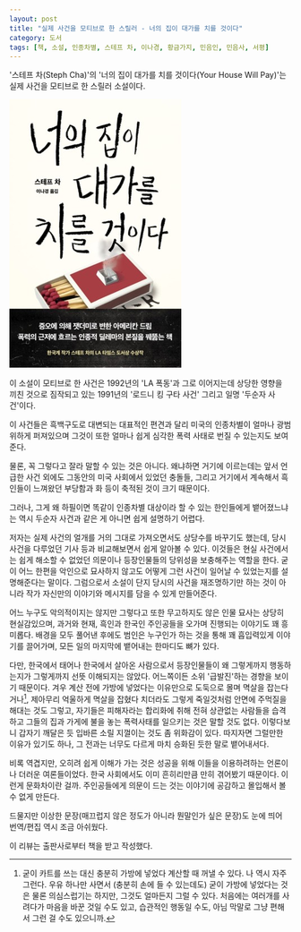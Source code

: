 ```yaml
---
layout: post
title: "실제 사건을 모티브로 한 스릴러 - 너의 집이 대가를 치를 것이다"
category: 도서
tags: [책, 소설, 인종차별, 스테프 차, 이나경, 황금가지, 민음인, 민음사, 서평]
---
```


'스테프 차(Steph Cha)'의
'너의 집이 대가를 치를 것이다(Your House Will Pay)'는
실제 사건을 모티브로 한 스릴러 소설이다.

![표지](/images/book/your-house-will-pay-book-h480.jpg)

이 소설이 모티브로 한 사건은 1992년의 'LA 폭동'과
그로 이어지는데 상당한 영향을 끼친 것으로 짐작되고 있는
1991년의 '로드니 킹 구타 사건' 그리고 일명 '두순자 사건'이다.

이 사건들은 흑백구도로 대변되는 대표적인 편견과 달리
미국의 인종차별이 얼마나 광범위하게 퍼져있으며
그것이 또한 얼마나 쉽게 심각한 폭력 사태로 번질 수 있는지도 보여준다.

물론, 꼭 그렇다고 잘라 말할 수 있는 것은 아니다.
왜냐하면 거기에 이르는데는 앞서 언급한 사건 외에도 그동안의 미국 사회에서 있었던 충돌들,
그리고 거기에서 계속해서 흑인들이 느껴왔던 부당함과 화 등이 축적된 것이 크기 때문이다.

그러나, 그게 왜 하필이면 똑같이 인종차별 대상이라 할 수 있는 한인들에게 뱉어졌느냐는
역시 두순자 사건과 같은 게 아니면 쉽게 설명하기 어렵다.

저자는 실제 사건의 얼개를 거의 그대로 가져오면서도 상당수를 바꾸기도 했는데,
당시 사건을 다루었던 기사 등과 비교해보면서 쉽게 알아볼 수 있다.
이것들은 현실 사건에서는 쉽게 해소할 수 없었던 의문이나 등장인물들의 당위성을 보충해주는 역할을 한다.
굳이 어느 한편을 악인으로 묘사하지 않고도
어떻게 그런 사건이 일어날 수 있었는지를 설명해준다는 말이다.
그럼으로서 소설이 단지 당시의 사건을 재조명하기만 하는 것이 아니라
작가 자신만의 이야기와 메시지를 담을 수 있게 만들어준다.

어느 누구도 악의적이지는 않지만 그렇다고 또한 무고하지도 않은 인물 묘사는 상당히 현실감있으며,
과거와 현재, 흑인과 한국인 주인공들을 오가며 진행되는 이야기도 꽤 흥미롭다.
배경을 모두 풀어낸 후에도 범인은 누구인가 하는 것을 통해 꽤 흡입력있게 이야기를 끌어가며,
모든 일의 마지막에 뱉어내는 한마디도 뼈가 있다.

다만, 한국에서 태어나 한국에서 살아온 사람으로서
등장인물들이 왜 그렇게까지 행동하는지가 그렇게까지 선뜻 이해되지는 않았다.
어느쪽이든 소위 '급발진'하는 경향을 보이기 때문이다.
겨우 계산 전에 가방에 넣었다는 이유만으로 도둑으로 몰며 멱살을 잡는다거나[^1],
제아무리 억울하게 멱살을 잡혔다 치더라도 그렇게 죽일것처럼 안면에 주먹질을 해대는 것도 그렇고,
자기들은 피해자라는 합리화에 취해 전혀 상관없는 사람들을 습격하고 그들의 집과 가게에 불을 놓는 폭력사태를 일으키는 것은 말할 것도 없다.
이렇다보니 갑자기 깨달은 듯 입바른 소릴 지껄이는 것도 좀 위화감이 있다.
따지자면 그럴만한 이유가 있기도 하나, 그 전과는 너무도 다르게 마치 승화된 듯한 말로 뱉어내서다.

[^1]: 굳이 카트를 쓰는 대신 충분히 가방에 넣었다 계산할 때 꺼낼 수 있다. 나 역시 자주 그런다. 우유 하나만 사면서 (충분히 손에 들 수 있는데도) 굳이 가방에 넣었다는 것은 물론 의심스럽기는 하지만, 그것도 얼마든지 그럴 수 있다. 처음에는 여러개를 사려다가 마음을 바꾼 것일 수도 있고, 습관적인 행동일 수도, 아님 막말로 그냥 편해서 그런 걸 수도 있으니까.

비록 역겹지만, 오히려 쉽게 이해가 가는 것은 성공을 위해 이들을 이용하려하는 언론이나 더러운 여론들이었다.
한국 사회에서도 이미 흔히리만큼 만히 겪어봤기 때문이다.
이런게 문화차이란 걸까.
주인공들에게 의문이 드는 것는 이야기에 공감하고 몰입해서 볼 수 없게 만든다.

드물지만 이상한 문장(매끄럽지 않은 정도가 아니라 뭔말인가 싶은 문장)도 눈에 띄어
번역/편집 역시 조금 아쉬웠다.



<div class="im im-info">
이 리뷰는 출판사로부터 책을 받고 작성했다.
</div>
